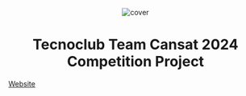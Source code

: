 
<p align="center">
    <a>
        <img src="https://i.imgur.com/s8FO40n.png" alt="cover"/>
    </a>
</p>

<h1 align="center">
  Tecnoclub Team Cansat 2024 Competition Project
</h1>
 
 [Website](https://tecnoclubcansat.github.io/)

